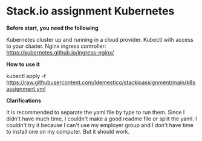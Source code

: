 # Stack.io assignment Kubernetes

**Before start, you need the following**

  Kubernetes cluster up and running in a cloud provider.
  Kubectl with access to your cluster.
  Nginx ingress controller: https://kubernetes.github.io/ingress-nginx/ 


**How to use it**

  kubectl apply -f https://raw.githubusercontent.com/ldemestico/stackioassignment/main/k8sassignment.yml 
  
**Clarifications**

  It is recommended to separate the yaml file by type to run them.
  Since I didn't have much time, I couldn't make a good readme file or split the yaml.
  I couldn't try it because I can't use my employer group and I don't have time to install one on my computer. But it should work.
